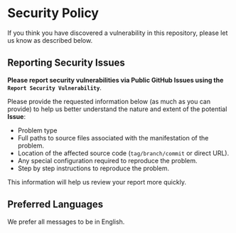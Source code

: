 # Security Policy

If you think you have discovered a vulnerability in this repository,
please let us know as described below.

## Reporting Security Issues

**Please report security vulnerabilities via
Public GitHub Issues using the `Report Security Vulnerability`**.

Please provide the requested information below (as much as you can provide)
to help us better understand the nature and extent of the potential **Issue**:

- Problem type
- Full paths to source files associated with the manifestation of the problem.
- Location of the affected source code (`tag/branch/commit` or direct URL).
- Any special configuration required to reproduce the problem.
- Step by step instructions to reproduce the problem.

This information will help us review your report more quickly.

## Preferred Languages

We prefer all messages to be in English.
